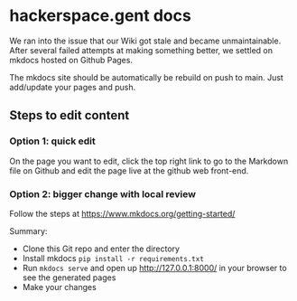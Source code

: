 # hackerspace.gent docs

We ran into the issue that our Wiki got stale and became unmaintainable. After several failed attempts at making something better, we settled on mkdocs hosted on Github Pages. 

The mkdocs site should be automatically be rebuild on push to main. Just add/update your pages and push.

## Steps to edit content
### Option 1: quick edit
On the page you want to edit, click the top right link to go to the Markdown file on Github and edit the page live at the github web front-end.

### Option 2: bigger change with local review
Follow the steps at https://www.mkdocs.org/getting-started/

Summary:
- Clone this Git repo and enter the directory
- Install mkdocs `pip install -r requirements.txt`
- Run `mkdocs serve` and open up http://127.0.0.1:8000/ in your browser to see the generated pages
- Make your changes